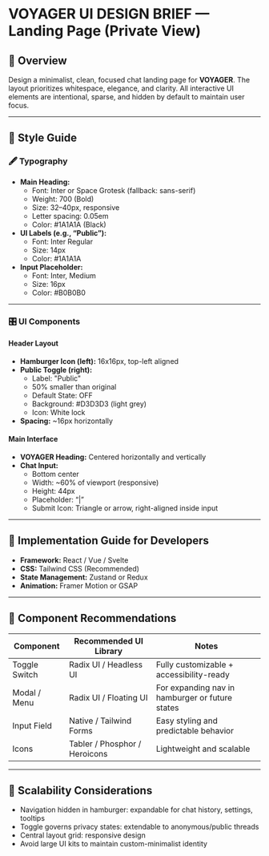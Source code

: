 
# VOYAGER UI DESIGN BRIEF — Landing Page (Private View)

## 🎯 Overview
Design a minimalist, clean, focused chat landing page for **VOYAGER**. The layout prioritizes whitespace, elegance, and clarity. All interactive UI elements are intentional, sparse, and hidden by default to maintain user focus.

---

## 🎨 Style Guide

### 🖋 Typography
- **Main Heading:**
  - Font: Inter or Space Grotesk (fallback: sans-serif)
  - Weight: 700 (Bold)
  - Size: 32–40px, responsive
  - Letter spacing: 0.05em
  - Color: #1A1A1A (Black)
- **UI Labels (e.g., “Public”):**
  - Font: Inter Regular
  - Size: 14px
  - Color: #1A1A1A
- **Input Placeholder:**
  - Font: Inter, Medium
  - Size: 16px
  - Color: #B0B0B0

---

### 🎛 UI Components

#### Header Layout
- **Hamburger Icon (left):** 16x16px, top-left aligned
- **Public Toggle (right):**
  - Label: "Public"
  - 50% smaller than original
  - Default State: OFF
  - Background: #D3D3D3 (light grey)
  - Icon: White lock
- **Spacing:** ~16px horizontally

#### Main Interface
- **VOYAGER Heading:** Centered horizontally and vertically
- **Chat Input:**
  - Bottom center
  - Width: ~60% of viewport (responsive)
  - Height: 44px
  - Placeholder: “|”
  - Submit Icon: Triangle or arrow, right-aligned inside input

---

## 🧱 Implementation Guide for Developers

- **Framework:** React / Vue / Svelte
- **CSS:** Tailwind CSS (Recommended)
- **State Management:** Zustand or Redux
- **Animation:** Framer Motion or GSAP

---

## 🧩 Component Recommendations

| Component        | Recommended UI Library   | Notes                                           |
|------------------|--------------------------|--------------------------------------------------|
| Toggle Switch    | Radix UI / Headless UI   | Fully customizable + accessibility-ready         |
| Modal / Menu     | Radix UI / Floating UI   | For expanding nav in hamburger or future states  |
| Input Field      | Native / Tailwind Forms  | Easy styling and predictable behavior            |
| Icons            | Tabler / Phosphor / Heroicons | Lightweight and scalable                      |

---

## 🔄 Scalability Considerations

- Navigation hidden in hamburger: expandable for chat history, settings, tooltips
- Toggle governs privacy states: extendable to anonymous/public threads
- Central layout grid: responsive design
- Avoid large UI kits to maintain custom-minimalist identity
